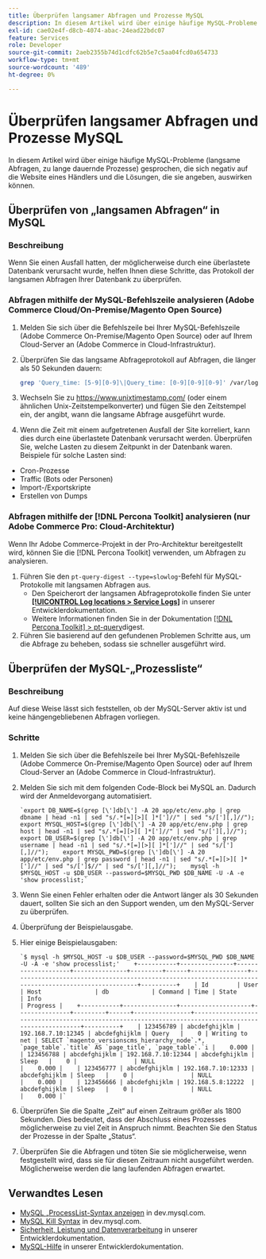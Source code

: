```yaml
---
title: Überprüfen langsamer Abfragen und Prozesse MySQL
description: In diesem Artikel wird über einige häufige MySQL-Probleme (langsame Abfragen, zu lange dauernde Prozesse) gesprochen, die sich negativ auf die Website eines Händlers und die Lösungen, die sie angeben, auswirken können.
exl-id: cae02e4f-d8cb-4074-abac-24ead22bdc07
feature: Services
role: Developer
source-git-commit: 2aeb2355b74d1cdfc62b5e7c5aa04fcd0a654733
workflow-type: tm+mt
source-wordcount: '489'
ht-degree: 0%

---
```


# Überprüfen langsamer Abfragen und Prozesse MySQL

In diesem Artikel wird über einige häufige MySQL-Probleme (langsame Abfragen, zu lange dauernde Prozesse) gesprochen, die sich negativ auf die Website eines Händlers und die Lösungen, die sie angeben, auswirken können.

## Überprüfen von „langsamen Abfragen“ in MySQL

### Beschreibung

Wenn Sie einen Ausfall hatten, der möglicherweise durch eine überlastete Datenbank verursacht wurde, helfen Ihnen diese Schritte, das Protokoll der langsamen Abfragen Ihrer Datenbank zu überprüfen.

### Abfragen mithilfe der MySQL-Befehlszeile analysieren (Adobe Commerce Cloud/On-Premise/Magento Open Source)

1. Melden Sie sich über die Befehlszeile bei Ihrer MySQL-Befehlszeile (Adobe Commerce On-Premise/Magento Open Source) oder auf Ihrem Cloud-Server an (Adobe Commerce in Cloud-Infrastruktur).
1. Überprüfen Sie das langsame Abfrageprotokoll auf Abfragen, die länger als 50 Sekunden dauern:

   ```bash
   grep 'Query_time: [5-9][0-9]\|Query_time: [0-9][0-9][0-9]' /var/log/mysql/mysql-slow.log -A 3
   ```

1. Wechseln Sie zu <https://www.unixtimestamp.com/> (oder einem ähnlichen Unix-Zeitstempelkonverter) und fügen Sie den Zeitstempel ein, der angibt, wann die langsame Abfrage ausgeführt wurde.
1. Wenn die Zeit mit einem aufgetretenen Ausfall der Site korreliert, kann dies durch eine überlastete Datenbank verursacht werden. Überprüfen Sie, welche Lasten zu diesem Zeitpunkt in der Datenbank waren. Beispiele für solche Lasten sind:

* Cron-Prozesse
* Traffic (Bots oder Personen)
* Import-/Exportskripte
* Erstellen von Dumps


### Abfragen mithilfe der [!DNL Percona Toolkit] analysieren (nur Adobe Commerce Pro: Cloud-Architektur)

Wenn Ihr Adobe Commerce-Projekt in der Pro-Architektur bereitgestellt wird, können Sie die [!DNL Percona Toolkit] verwenden, um Abfragen zu analysieren.

1. Führen Sie den `pt-query-digest --type=slowlog`-Befehl für MySQL-Protokolle mit langsamen Abfragen aus.
   * Den Speicherort der langsamen Abfrageprotokolle finden Sie unter **[[!UICONTROL Log locations > Service Logs]](https://experienceleague.adobe.com/docs/commerce-cloud-service/user-guide/develop/test/log-locations.html?lang=de)** in unserer Entwicklerdokumentation.
   * Weitere Informationen finden Sie in der Dokumentation [[!DNL Percona Toolkit] > pt-query](https://www.percona.com/doc/percona-toolkit/LATEST/pt-query-digest.html#pt-query-digest)digest.
1. Führen Sie basierend auf den gefundenen Problemen Schritte aus, um die Abfrage zu beheben, sodass sie schneller ausgeführt wird.

## Überprüfen der MySQL-„Prozessliste“

### Beschreibung

Auf diese Weise lässt sich feststellen, ob der MySQL-Server aktiv ist und keine hängengebliebenen Abfragen vorliegen.

### Schritte

1. Melden Sie sich über die Befehlszeile bei Ihrer MySQL-Befehlszeile (Adobe Commerce On-Premise/Magento Open Source) oder auf Ihrem Cloud-Server an (Adobe Commerce in Cloud-Infrastruktur).
1. Melden Sie sich mit dem folgenden Code-Block bei MySQL an. Dadurch wird der Anmeldevorgang automatisiert.

   ```MySQL
   `export DB_NAME=$(grep [\']db[\'] -A 20 app/etc/env.php | grep dbname | head -n1 | sed "s/.*[=][>][ ]*[']//" | sed "s/['][,]//");    export MYSQL_HOST=$(grep [\']db[\'] -A 20 app/etc/env.php | grep host | head -n1 | sed "s/.*[=][>][ ]*[']//" | sed "s/['][,]//");    export DB_USER=$(grep [\']db[\'] -A 20 app/etc/env.php | grep username | head -n1 | sed "s/.*[=][>][ ]*[']//" | sed "s/['][,]//");    export MYSQL_PWD=$(grep [\']db[\'] -A 20 app/etc/env.php | grep password | head -n1 | sed "s/.*[=][>][ ]*[']//" | sed "s/[']$//" | sed "s/['][,]//");    mysql -h $MYSQL_HOST -u $DB_USER --password=$MYSQL_PWD $DB_NAME -U -A -e 'show processlist;`
   ```

1. Wenn Sie einen Fehler erhalten oder die Antwort länger als 30 Sekunden dauert, sollten Sie sich an den Support wenden, um den MySQL-Server zu überprüfen.
1. Überprüfung der Beispielausgabe.

1. Hier einige Beispielausgaben:

   ```MySQL
   `$ mysql -h $MYSQL_HOST -u $DB_USER --password=$MYSQL_PWD $DB_NAME -U -A -e 'show processlist;'    +-----------+---------------+--------------------+---------------+---------+------+----------------+------------------------------------------------------------------------------------------------------+----------+    | Id        | User          | Host               | db            | Command | Time | State          | Info                                                                                                 | Progress |    +-----------+---------------+--------------------+---------------+---------+------+----------------+------------------------------------------------------------------------------------------------------+----------+    | 123456789 | abcdefghijklm | 192.168.7.10:12345 | abcdefghijklm | Query   |    0 | Writing to net | SELECT `magento_versionscms_hierarchy_node`.*, `page_table`.`title` AS `page_title`, `page_table`.`i |    0.000 |    | 123456788 | abcdefghijklm | 192.168.7.10:12344 | abcdefghijklm | Sleep   |    0 |                | NULL                                                                                                 |    0.000 |    | 123456777 | abcdefghijklm | 192.168.7.10:12333 | abcdefghijklm | Sleep   |    0 |                | NULL                                                                                                 |    0.000 |    | 123456666 | abcdefghijklm | 192.168.5.8:12222  | abcdefghijklm | Sleep   |    0 |                | NULL                                                                                                 |    0.000 |`
   ```

1. Überprüfen Sie die Spalte „Zeit“ auf einen Zeitraum größer als 1800 Sekunden. Dies bedeutet, dass der Abschluss eines Prozesses möglicherweise zu viel Zeit in Anspruch nimmt. Beachten Sie den Status der Prozesse in der Spalte „Status“.
1. Überprüfen Sie die Abfragen und töten Sie sie möglicherweise, wenn festgestellt wird, dass sie für diesen Zeitraum nicht ausgeführt werden. Möglicherweise werden die lang laufenden Abfragen erwartet.


## Verwandtes Lesen

* [MySQL „ProcessList-Syntax anzeigen](https://dev.mysql.com/doc/refman/8.0/en/show-processlist.html) in dev.mysql.com.
* [MySQL Kill Syntax](https://dev.mysql.com/doc/refman/8.0/en/kill.html) in dev.mysql.com.
* [Sicherheit, Leistung und Datenverarbeitung](https://developer.adobe.com/commerce/php/best-practices/extensions/security/) in unserer Entwicklerdokumentation.
* [MySQL-Hilfe](https://experienceleague.adobe.com/de/docs/commerce-operations/installation-guide/prerequisites/database-server/mysql) in unserer Entwicklerdokumentation.

